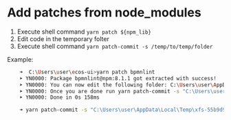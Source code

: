 # Add patches from node_modules

1. Execute shell command `yarn patch ${npm_lib}`
1. Edit code in the temporary folter
2. Execute shell command `yarn patch-commit -s /temp/to/temp/folder`

Example:

```sh
    ➜  C:\Users\user\ecos-ui>yarn patch bpmnlint 
    ➤ YN0000: Package bpmnlint@npm:8.1.1 got extracted with success!
    ➤ YN0000: You can now edit the following folder: C:\Users\user\AppData\Local\Temp\xfs-55b9d962\user
    ➤ YN0000: Once you are done run yarn patch-commit -s "C:\Users\user\AppData\Local\Temp\xfs-55b9d962\user" and Yarn will store a patchfile based on your changes.
    ➤ YN0000: Done in 0s 158ms

    ➜ yarn patch-commit -s "C:\Users\user\AppData\Local\Temp\xfs-55b9d962\user
```
